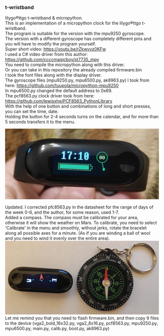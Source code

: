 ### t-wristband  
lilygo®ttgo t-wristband & micropython.   
This is an implementation of a micropython clock for the lilygo®ttgo t-wristband.  
The program is suitable for the version with the mpu9250 gyroscope.   
The version with a different gyroscope has completely different pins and you will have to modify the program yourself.  
Super short video: https://youtu.be/rZkwvvz0KFw  
I used a C# video driver from this author: https://github.com/ccccmagicboy/st7735_mpy  
You need to compile the micropython along with this driver.  
Or you can take in this repository the already compiled firmware.bin  
I took the font files along with the display driver.  
The gyroscope files (mpu9250.py, mpu6500.py, ak8963.py) I took from here: https://github.com/tuupola/micropython-mpu9250  
In mpu6500.py changed the default address to 0x69.  
The pcf8563.py clock driver took from here: https://github.com/lewisxhe/PCF8563_PythonLibrary  
With the help of one button and combinations of long and short presses, you can set the time, date.  
Holding the button for 2-4 seconds turns on the calendar, and for more than 5 seconds transfers it to the menu.  

![](Clock.jpg)

Updated.
I corrected pfc8563.py in the datasheet for the range of days of the week 0-6, and the author, for some reason, used 1-7.  
Added a compass. The compass must be calibrated for your area, otherwise it will show the weather on Mars. To calibrate, you need to select 'Calibrate' in the menu and smoothly, without jerks, rotate the bracelet along all possible axes for a minute. (As if you are winding a ball of wool and you need to wind it evenly over the entire area).
![](compass.jpg)  
Let me remind you that you need to flash firmware.bin, and then copy 9 files to the device (vga2_bold_16x32.py, vga2_8x16.py, pcf8563.py, mpu9250.py, mpu6500.py, main.py, calib.py, boot.py, ak8963.py)
